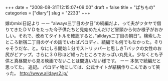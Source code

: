+++
date = "2008-08-31T12:15:07+09:00"
draft = false
title = "ぱちもの"
categories = ["diary"]
slug = "2233"
+++

嫁のmixi日記より
ーー
”always三丁目の夕日”の続編だよ、って夫がツタヤで借りてきたＤＶＤをたった今子供たちと見始めたんだけど冒頭から何か様子がおかしい。それで、改めてタイトルを確認すると、”alldays二丁目の朝日”。検索したところ新宿二丁目のゲイの話でいわばパロディ、続編でも何でもなかった。そりゃそうだな、と。なにしろ開始１分でストリッパーと思しきTバックの女性のお尻がどアップ。さらに３０秒ほど経ったところでおっぱい丸見え。少なくとも子供と真昼間から見る映画でないことは間違いない様です。
ーー
本気で続編だと思ってた。
追記。
パロディ物にしては、公式サイトが結構作りこんであって笑った。
<a href="http://www.alldays2.jp/" target="_blank">http://www.alldays2.jp/</a>
